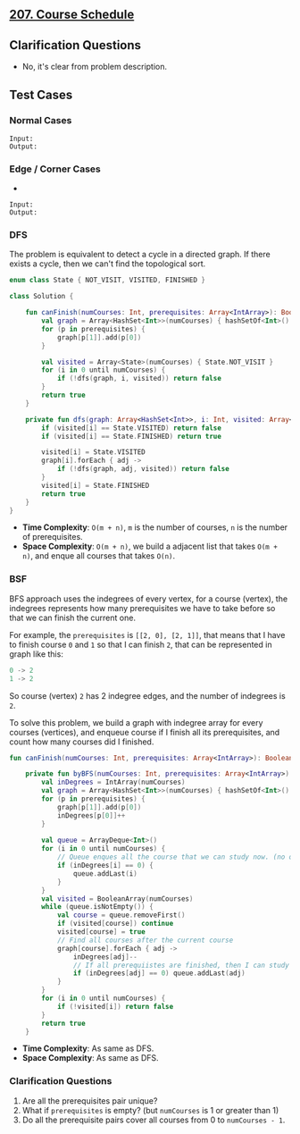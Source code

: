## [207. Course Schedule](https://leetcode.com/problems/course-schedule/)

## Clarification Questions
* No, it's clear from problem description.
 
## Test Cases
### Normal Cases
```
Input: 
Output: 
```
### Edge / Corner Cases
* 
```
Input: 
Output: 
```

### DFS
The problem is equivalent to detect a cycle in a directed graph. If there exists a cycle, then we can't find the topological sort.

```kotlin
enum class State { NOT_VISIT, VISITED, FINISHED }

class Solution {

    fun canFinish(numCourses: Int, prerequisites: Array<IntArray>): Boolean {
        val graph = Array<HashSet<Int>>(numCourses) { hashSetOf<Int>() }
        for (p in prerequisites) {
            graph[p[1]].add(p[0])
        }

        val visited = Array<State>(numCourses) { State.NOT_VISIT }
        for (i in 0 until numCourses) {
            if (!dfs(graph, i, visited)) return false
        }
        return true
    }

    private fun dfs(graph: Array<HashSet<Int>>, i: Int, visited: Array<State>): Boolean {
        if (visited[i] == State.VISITED) return false
        if (visited[i] == State.FINISHED) return true

        visited[i] = State.VISITED
        graph[i].forEach { adj ->
            if (!dfs(graph, adj, visited)) return false
        }
        visited[i] = State.FINISHED
        return true
    }
}
```

* **Time Complexity**: `O(m + n)`, `m` is the number of courses, `n` is the number of prerequisites.
* **Space Complexity**: `O(m + n)`, we build a adjacent list that takes `O(m + n)`, and enque all courses that takes `O(n)`.

### BSF
BFS approach uses the indegrees of every vertex, for a course (vertex), the indegrees represents how many prerequisites we have to take before so that we can finish the current one.

For example, the `prerequisites` is `[[2, 0], [2, 1]]`, that means that I have to finish course `0` and `1` so that I can finish `2`, that can be represented in graph like this:

```js
0 -> 2
1 -> 2
```

So course (vertex) `2` has 2 indegree edges, and the number of indegrees is `2`.

To solve this problem, we build a graph with indegree array for every courses (vertices), and enqueue course if I finish all its prerequisites, and count how many courses did I finished.

```kotlin
fun canFinish(numCourses: Int, prerequisites: Array<IntArray>): Boolean {

    private fun byBFS(numCourses: Int, prerequisites: Array<IntArray>): Boolean {
        val inDegrees = IntArray(numCourses)
        val graph = Array<HashSet<Int>>(numCourses) { hashSetOf<Int>() }
        for (p in prerequisites) {
            graph[p[1]].add(p[0])
            inDegrees[p[0]]++
        }
        
        val queue = ArrayDeque<Int>()
        for (i in 0 until numCourses) {
            // Queue enques all the course that we can study now. (no or finished all prerequisites)
            if (inDegrees[i] == 0) {
                queue.addLast(i)
            }
        }
        val visited = BooleanArray(numCourses)
        while (queue.isNotEmpty()) {
            val course = queue.removeFirst()
            if (visited[course]) continue
            visited[course] = true
            // Find all courses after the current course
            graph[course].forEach { adj -> 
                inDegrees[adj]--
                // If all prerequiistes are finished, then I can study this after course.
                if (inDegrees[adj] == 0) queue.addLast(adj)
            }
        }
        for (i in 0 until numCourses) {
            if (!visited[i]) return false
        }
        return true
    }
```

* **Time Complexity**: As same as DFS.
* **Space Complexity**: As same as DFS.

### Clarification Questions
1. Are all the prerequisites pair unique?
2. What if `prerequisites` is empty? (but `numCourses` is 1 or greater than 1)
3. Do all the prerequisite pairs cover all courses from 0 to `numCourses - 1`.